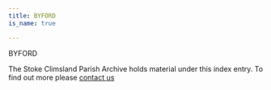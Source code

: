 ```yaml
---
title: BYFORD
is_name: true

---
```


BYFORD


The Stoke Climsland Parish Archive holds material under this index entry. To find out more please [contact us](/contact/)

